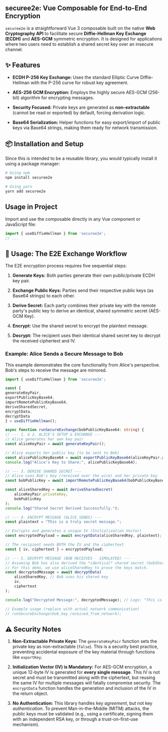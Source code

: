 ## securee2e: Vue Composable for End-to-End Encryption

`securee2e` is a straightforward Vue 3 composable built on the native **Web Cryptography API** to facilitate secure **Diffie-Hellman Key Exchange (ECDH)** and **AES-GCM** symmetric encryption. It is designed for applications where two users need to establish a shared secret key over an insecure channel.

## ✨ Features

* **ECDH P-256 Key Exchange:** Uses the standard Elliptic Curve Diffie-Hellman with the P-256 curve for robust key agreement.

* **AES-256 GCM Encryption:** Employs the highly secure AES-GCM (256-bit) algorithm for encrypting messages.

* **Security Focused:** Private keys are generated as **non-extractable** (cannot be read or exported) by default, forcing derivation logic.

* **Base64 Serialization:** Helper functions for easy export/import of public keys via Base64 strings, making them ready for network transmission.

## 📦 Installation and Setup

Since this is intended to be a reusable library, you would typically install it using a package manager:

```bash
# Using npm
npm install securee2e

# Using yarn
yarn add securee2e
```
## Usage in Project
Import and use the composable directly in any Vue component or JavaScript file:

```typescript
import { useDiffieHellman } from 'securee2e'; 
// ...

```
## 📖 Usage: The E2E Exchange Workflow

The E2E encryption process requires five sequential steps:

1. **Generate Keys:** Both parties generate their own public/private ECDH key pair.

2. **Exchange Public Keys:** Parties send their respective public keys (as Base64 strings) to each other.

3. **Derive Secret:** Each party combines their private key with the remote party's public key to derive an identical, shared symmetric secret (AES-GCM Key).

4. **Encrypt:** Use the shared secret to encrypt the plaintext message.

5. **Decrypt:** The recipient uses their identical shared secret key to decrypt the received ciphertext and IV.

### Example: Alice Sends a Secure Message to Bob

This example demonstrates the core functionality from Alice's perspective. Bob's steps to receive the message are mirrored.

```typescript
import { useDiffieHellman } from 'securee2e';

const {
generateKeyPair,
exportPublicKeyBase64,
importRemotePublicKeyBase64,
deriveSharedSecret,
encryptData,
decryptData
} = useDiffieHellman();

async function runSecureExchange(bobPublicKeyBase64: string) {
// --- 1. & 2. ALICE'S SETUP & EXCHANGE ---
// Alice generates her own key pair
const aliceKeyPair = await generateKeyPair();

// Alice exports her public key (to be sent to Bob)
const alicePublicKeyBase64 = await exportPublicKeyBase64(aliceKeyPair.publicKey);
console.log("Alice's Key to Share:", alicePublicKeyBase64);

// --- 3. DERIVE SHARED SECRET ---
// Alice uses Bob's key (received over the wire) and her private key
const bobPublicKey = await importRemotePublicKeyBase64(bobPublicKeyBase64);

const aliceSharedKey = await deriveSharedSecret(
    aliceKeyPair.privateKey, 
    bobPublicKey
);
console.log("Shared Secret Derived Successfully.");

// --- 4. ENCRYPT MESSAGE (ALICE SENDS) ---
const plaintext = "This is a truly secret message.";

// Encrypts and generates a unique IV (Initialization Vector)
const encryptedPayload = await encryptData(aliceSharedKey, plaintext);

// The recipient needs BOTH the IV and the ciphertext
const { iv, ciphertext } = encryptedPayload;

// --- 5. DECRYPT MESSAGE (BOB RECEIVES - SIMULATED) ---
// Assuming Bob has also derived the *identical* shared secret (bobSharedKey)
// For this demo, we use aliceSharedKey to prove the keys match.
const decryptedMessage = await decryptData(
    aliceSharedKey, // Bob uses his shared key
    iv, 
    ciphertext
);

console.log("Decrypted Message:", decryptedMessage); // Logs: "This is a truly secret message."

// Example usage (replace with actual network communication)
// runSecureExchange(bob_key_received_from_network);
```

## ⚠️ Security Notes

1. **Non-Extractable Private Keys:** The `generateKeyPair` function sets the private key as non-extractable (`false`). This is a security best practice, preventing accidental exposure of the key material through functions like `exportKey`.

2. **Initialization Vector (IV) is Mandatory:** For AES-GCM encryption, a unique 12-byte IV is generated for **every single message**. This IV is not secret and must be transmitted along with the ciphertext, but reusing the same IV for multiple messages will fatally compromise security. The `encryptData` function handles the generation and inclusion of the IV in the return object.

3. **No Authentication:** This library handles key *agreement*, but not key *authentication*. To prevent Man-in-the-Middle (MITM) attacks, the public keys must be validated (e.g., using a certificate, signing them with an independent RSA key, or through a trust-on-first-use mechanism).
